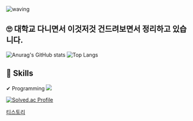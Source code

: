 ![waving](https://capsule-render.vercel.app/api?type=waving&height=200&text=Welcom!&fontAlign=80&fontAlignY=40&color=gradient)

## 🙄 대학교 다니면서 이것저것 건드려보면서 정리하고 있습니다.

![Anurag's GitHub stats](https://github-readme-stats.vercel.app/api?username=lold2424&show_icons=true&theme=highcontrast)
![Top Langs](https://github-readme-stats.vercel.app/api/top-langs/?username=lold2424&layout=compact&theme=highcontrast)

## 📗 Skills

✔ Programming
<img src="https://img.shields.io/badge/Java-007396?style=for-the-badge&logo=Java&logoColor=white">

[![Solved.ac Profile](http://mazassumnida.wtf/api/v2/generate_badge?boj=lold232)](https://solved.ac/lold232/)

[티스토리](https://lold2424.tistory.com)
